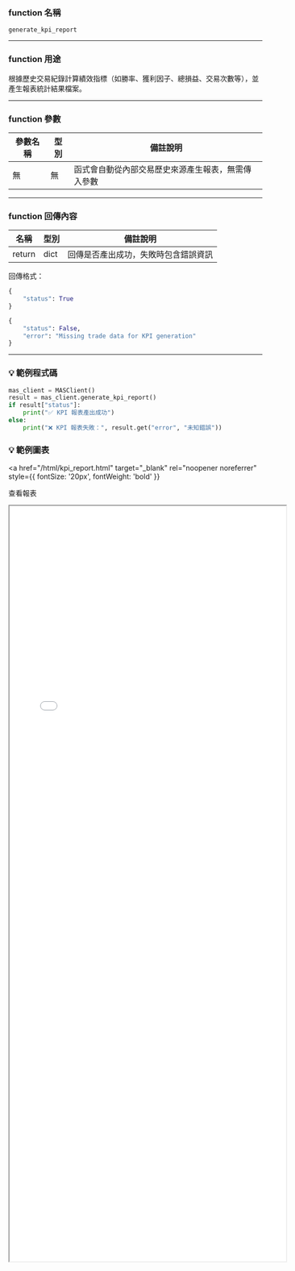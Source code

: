 ### function 名稱

`generate_kpi_report`

---

### function 用途

根據歷史交易紀錄計算績效指標（如勝率、獲利因子、總損益、交易次數等），並產生報表統計結果檔案。

---

### function 參數

| 參數名稱 | 型別 | 備註說明 |
|----------|------|----------|
| 無       | 無   | 函式會自動從內部交易歷史來源產生報表，無需傳入參數 |

---

### function 回傳內容

| 名稱   | 型別 | 備註說明                                                |
|--------|------|---------------------------------------------------------|
| return | dict | 回傳是否產出成功，失敗時包含錯誤資訊|

回傳格式：

```python
{
    "status": True
}

{
    "status": False,
    "error": "Missing trade data for KPI generation"
}
```

---

### 💡 範例程式碼

```python
mas_client = MASClient()
result = mas_client.generate_kpi_report()
if result["status"]:
    print("✅ KPI 報表產出成功")
else:
    print("❌ KPI 報表失敗：", result.get("error", "未知錯誤"))
```

### 💡 範例圖表
<a
  href="/html/kpi_report.html"
  target="_blank"
  rel="noopener noreferrer"
  style={{ fontSize: '20px', fontWeight: 'bold' }}
>
  查看報表
</a>

<iframe
  src="/html/kpi_report.html"
  width="109%"
  height="1500"
  style={{ border: '1px solid #ccc' }}
/>